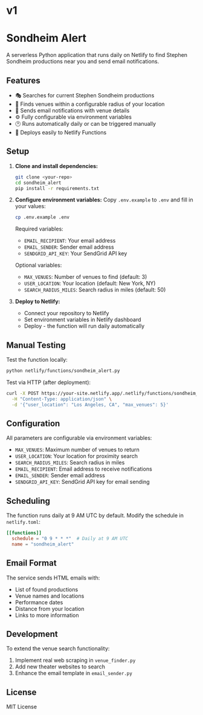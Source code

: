 # v1

# Sondheim Alert

A serverless Python application that runs daily on Netlify to find Stephen Sondheim productions near you and send email notifications.

## Features

- 🎭 Searches for current Stephen Sondheim productions
- 📍 Finds venues within a configurable radius of your location
- 📧 Sends email notifications with venue details
- ⚙️ Fully configurable via environment variables
- 🕐 Runs automatically daily or can be triggered manually
- 🚀 Deploys easily to Netlify Functions

## Setup

1. **Clone and install dependencies:**
   ```bash
   git clone <your-repo>
   cd sondheim_alert
   pip install -r requirements.txt
   ```

2. **Configure environment variables:**
   Copy `.env.example` to `.env` and fill in your values:
   ```bash
   cp .env.example .env
   ```

   Required variables:
   - `EMAIL_RECIPIENT`: Your email address
   - `EMAIL_SENDER`: Sender email address  
   - `SENDGRID_API_KEY`: Your SendGrid API key

   Optional variables:
   - `MAX_VENUES`: Number of venues to find (default: 3)
   - `USER_LOCATION`: Your location (default: New York, NY)
   - `SEARCH_RADIUS_MILES`: Search radius in miles (default: 50)

3. **Deploy to Netlify:**
   - Connect your repository to Netlify
   - Set environment variables in Netlify dashboard
   - Deploy - the function will run daily automatically

## Manual Testing

Test the function locally:
```bash
python netlify/functions/sondheim_alert.py
```

Test via HTTP (after deployment):
```bash
curl -X POST https://your-site.netlify.app/.netlify/functions/sondheim_alert \
  -H "Content-Type: application/json" \
  -d '{"user_location": "Los Angeles, CA", "max_venues": 5}'
```

## Configuration

All parameters are configurable via environment variables:

- `MAX_VENUES`: Maximum number of venues to return
- `USER_LOCATION`: Your location for proximity search
- `SEARCH_RADIUS_MILES`: Search radius in miles
- `EMAIL_RECIPIENT`: Email address to receive notifications
- `EMAIL_SENDER`: Sender email address
- `SENDGRID_API_KEY`: SendGrid API key for email sending

## Scheduling

The function runs daily at 9 AM UTC by default. Modify the schedule in `netlify.toml`:

```toml
[[functions]]
  schedule = "0 9 * * *"  # Daily at 9 AM UTC
  name = "sondheim_alert"
```

## Email Format

The service sends HTML emails with:
- List of found productions
- Venue names and locations
- Performance dates
- Distance from your location
- Links to more information

## Development

To extend the venue search functionality:
1. Implement real web scraping in `venue_finder.py`
2. Add new theater websites to search
3. Enhance the email template in `email_sender.py`

## License

MIT License
